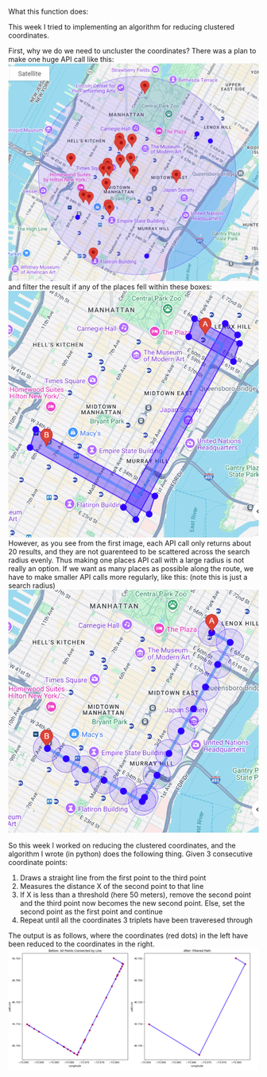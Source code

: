 What this function does:

This week I tried to implementing an algorithm for reducing clustered coordinates. 

First, why we do we need to uncluster the coordinates?
There was a plan to make one huge API call like this:
![alt text](image-1.png)
and filter the result if any of the places fell within these boxes:
![alt text](image-3.png)
However, as you see from the first image, each API call only returns about 20 results, and they are not guarenteed to be scattered across the search radius evenly. Thus making one places API call with a large radius is not really an option. If we want as many places as possible along the route, we have to make smaller API calls more regularly, like this: (note this is just a search radius)
![alt text](<image copy 3.png>)

So this week I worked on reducing the clustered coordinates, and the algorithm I wrote (in python) does the following thing.
Given 3 consecutive coordinate points:
1. Draws a straight line from the first point to the third point
2. Measures the distance X of the second point to that line
3. If X is less than a threshold (here 50 meters), remove the second point and the third point now becomes the new second point. Else, set the second point as the first point and continue
4. Repeat until all the coordinates 3 triplets have been traveresed through

The output is as follows, where the coordinates (red dots) in the left have been reduced to the coordinates in the right. 
![alt text](image-2.png)
